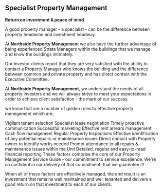 ## Specialist Property Management ##
**Return on investment & peace of mind**

A good property manager - a specialist - can be the difference between property headache and investment headway.

At **Northside Property Managemen**t we also have the further advantage of being experienced Strata Managers within the buildings that we manage and know the buildings intimately. 

Our Investor clients report that they are very satisfied with the ability to contact a Property Manager who knows the building and the difference between common and private property and has direct contact with the Executive Committee. 


At **Northside Property Management**, we understand the needs of all property investors and we will always strive to meet your expectations in order to achieve client satisfaction - the mark of our success. 

we know that are a number of golden rules to effective property menegement which are;  

Vigilant tenant selection
Specialist lease negotiation
Timely proactive communication
Successful marketing
Effective rent arrears management
Cash flow management
Regular Property Inspections
Effective identification of any potential repairs or maintenance issues
Direct contact with Property owner to identify works needed
Prompt attendance to all repairs & maintenance issues within the Unit
Detailed, regular and easy-to-read financial reporting 
 These factors comprise the core of our Property Management Service Guide - our commitment to service excellence. We're so confident in our delivery of that commitment, that we guarentee it!

When all of these factors are effectively managed, the end result is an investment that remains well maintained and well tenanted and delivers a good return on that investment to each of our clients.